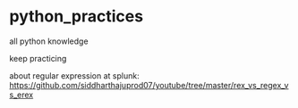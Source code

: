 # python_practices

all python knowledge

keep practicing


about regular expression at splunk: https://github.com/siddharthajuprod07/youtube/tree/master/rex_vs_regex_vs_erex

